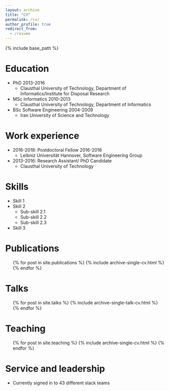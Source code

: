 ```yaml
---
layout: archive
title: "CV"
permalink: /cv/
author_profile: true
redirect_from:
  - /resume
---
```


{% include base_path %}

Education
======
* PhD 2013-2016
  * Clausthal University of Technology, Department of Informatics/Institute for Disposal Research
* MSc Informatics 2010-2013
  * Clausthal University of Technology, Department of Informatics
* BSc Software Engineering 2004-2009
  * Iran University of Science and Technology

Work experience
======
* 2016-2018: Postdoctoral Fellow 2016-2018
  * Leibniz Universität Hannover, Software Engineering Group
* 2013-2016: Research Assistant/ PhD Candidate
  * Clausthal University of Technology
    
Skills
======
* Skill 1
* Skill 2
  * Sub-skill 2.1
  * Sub-skill 2.2
  * Sub-skill 2.3
* Skill 3

Publications
======
  <ul>{% for post in site.publications %}
    {% include archive-single-cv.html %}
  {% endfor %}</ul>
  
Talks
======
  <ul>{% for post in site.talks %}
    {% include archive-single-talk-cv.html %}
  {% endfor %}</ul>
  
Teaching
======
  <ul>{% for post in site.teaching %}
    {% include archive-single-cv.html %}
  {% endfor %}</ul>
  
Service and leadership
======
* Currently signed in to 43 different slack teams
